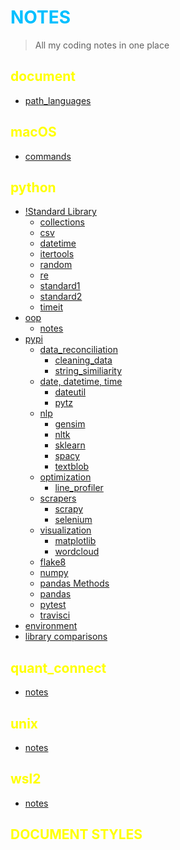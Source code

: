 # NOTES

> All my coding notes in one place

## document

- [path_languages](/document/path_languages.ipynb)

## macOS

- [commands](/macOS/commands.ipynb)

## python

- [!Standard Library](/python/!standard.ipynb)
  - [collections](/python/standard%20library/collections.ipynb)
  - [csv](/python/standard%20library/csv.ipynb)
  - [datetime](/python/standard%20library/datetime.ipynb)
  - [itertools](/python/standard%20library/itertools.ipynb)
  - [random](/python/!standard%20library/random.ipynb)
  - [re](/python/!standard%20library/re.ipynb)
  - [standard1](/python/standard%20library/standard1.ipynb)
  - [standard2](/python/standard%20library/standard2.ipynb)
  - [timeit](/python/standard%20library/timeit.ipynb)
- [oop](/python/oop/)
  - [notes](/python/oop/notes.ipynb)
- [pypi](/python/pypi/)
  - [data_reconciliation](/python/pypi/data_reconciliation/)
    - [cleaning_data](/python//pypi//data_reconciliation/cleaning_data.ipynb)
    - [string_similiarity](/python//pypi//data_reconciliation/string_similiarity.ipynb)
  - [date, datetime, time](/python/pypi/date%2C%20datetime%2C%20time/)
    - [dateutil](/python/pypi/date%2C%20datetime%2C%20time/dateutll.ipynb)
    - [pytz](/python/pypi/date%2C%20datetime%2C%20time/pytz.ipynb)
  - [nlp](/python/pypi/nlp/)
    - [gensim](/python/pypi/nlp/gensim.ipynb)
    - [nltk](/python/pypi/nlps/nltk.ipynb)
    - [sklearn](/python/pypi/nlp/sklearn.ipynb)
    - [spacy](/python/pypi/nlp/spacy.ipynb)
    - [textblob](/python/pypi/nlp/textblob.ipynb)
  - [optimization](/python/pypi/optimization/)
    - [line_profiler](/python/pypi/optimization/line_profiler.ipynb)
  - [scrapers](/python/pypi/scrapers/)
    - [scrapy](/python/pypi/scrapers/scrapy.ipynb)
    - [selenium](/python/pypi/scrapers/selenium.ipynb)
  - [visualization](/python/pypi/visualization/)
    - [matplotlib](/python/pypi/visualization/matplotlib.ipynb)
    - [wordcloud](/python/pypi/visualization//wordcloud.ipynb)
  - [flake8](/python/pypi/standard%20library/flake8.ipynb)
  - [numpy](/python/pypi/numpy.ipynb)
  - [pandas Methods](/python/pypi/pandas_method.ipynb)
  - [pandas](/python/pypi/pandas.ipynb)
  - [pytest](/python/pypi/standard%20library/pytest.ipynb)
  - [travisci](/python/pypi/travisci.ipynb)
- [environment](/python/environment.ipynb)
- [library comparisons](/python/comparisons.ipynb)

## quant_connect

- [notes](/quant_connect/notes.md)

## unix

- [notes](/unix/notes.md)

## wsl2

- [notes](/wsl2/notes.md)

## DOCUMENT STYLES

<style>
h1 {
  color: DeepSkyBlue;
}
h2 {
color: yellow;
}
h3 {
  color: LightCoral;
}
</style>
